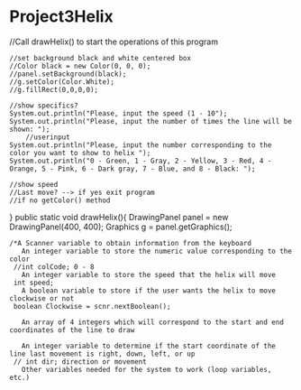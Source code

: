 # Project3Helix

//Call drawHelix() to start the operations of this program 
    
    //set background black and white centered box
    //Color black = new Color(0, 0, 0);
    //panel.setBackground(black);
    //g.setColor(Color.White);
    //g.fillRect(0,0,0,0);
    
    //show specifics?
    System.out.println("Please, input the speed (1 - 10");
    System.out.println("Please, input the number of times the line will be shown: ");
        //userinput
    System.out.println("Please, input the number corresponding to the color you want to show to helix ");
    System.out.println("0 - Green, 1 - Gray, 2 - Yellow, 3 - Red, 4 - Orange, 5 - Pink, 6 - Dark gray, 7 - Blue, and 8 - Black: ");
    
    //show speed
    //Last move? --> if yes exit program
    //if no getColor() method
      
  }
  public static void drawHelix(){
    DrawingPanel panel = new DrawingPanel(400, 400);
    Graphics g = panel.getGraphics();
    
    /*A Scanner variable to obtain information from the keyboard
       An integer variable to store the numeric value corresponding to the color
     //int colCode; 0 - 8 
       An integer variable to store the speed that the helix will move
     int speed;
       A boolean variable to store if the user wants the helix to move clockwise or not
     boolean Clockwise = scnr.nextBoolean();
     
       An array of 4 integers which will correspond to the start and end coordinates of the line to draw
     
       An integer variable to determine if the start coordinate of the line last movement is right, down, left, or up
     // int dir; direction or movement
       Other variables needed for the system to work (loop variables, etc.)
